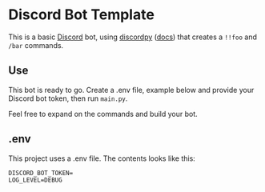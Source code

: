# Discord Bot Template

This is a basic [Discord](https://discord.com) bot, using [discordpy](https://github.com/Rapptz/discord.py) ([docs](https://discordpy.readthedocs.io/en/stable/)) that creates a `!!foo` and `/bar` commands.

## Use

This bot is ready to go. Create a .env file, example below and provide your Discord bot token, then run `main.py`.

Feel free to expand on the commands and build your bot.

## .env

This project uses a .env file. The contents looks like this:

```
DISCORD_BOT_TOKEN=
LOG_LEVEL=DEBUG
```